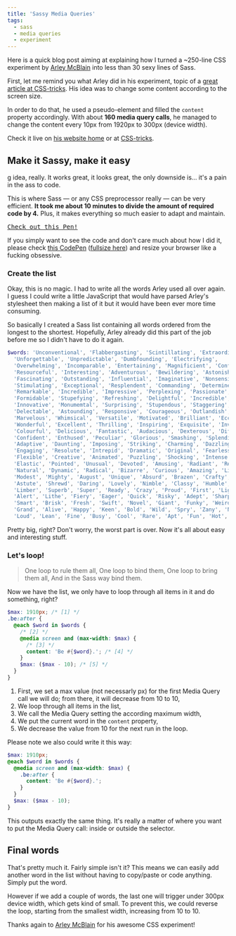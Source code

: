 ```yaml
---
title: 'Sassy Media Queries'
tags:
  - sass
  - media queries
  - experiment
---
```


Here is a quick blog post aiming at explaining how I turned a ~250-line CSS experiment by [Arley McBlain](https://arleym.com) into less than 30 sexy lines of Sass.

First, let me remind you what Arley did in his experiment, topic of a [great article at CSS-tricks](https://css-tricks.com/lark-queries/). His idea was to change some content according to the screen size.

In order to do that, he used a pseudo-element and filled the `content` property accordingly. With about **160 media query calls**, he managed to change the content every 10px from 1920px to 300px (device width).

Check it live on [his website home](https://arleym.com/) or at [CSS-tricks](https://css-tricks.com/examples/LarkQueries/).

## Make it Sassy, make it easy

g idea, really. It works great, it looks great, the only downside is… it's a pain in the ass to code.

This is where Sass &mdash; or any CSS preprocessor really &mdash; can be very efficient. **It took me about 10 minutes to divide the amount of required code by 4.** Plus, it makes everything so much easier to adapt and maintain.

<pre class="codepen" data-height="320" data-type="result" data-href="kBzra" data-user="HugoGiraudel" data-safe="true"><code></code><a href="https://codepen.io/HugoGiraudel/pen/kBzra">Check out this Pen!</a></pre>

If you simply want to see the code and don't care much about how I did it, please check [this CodePen](https://codepen.io/HugoGiraudel/pen/kBzra) ([fullsize here](https://codepen.io/HugoGiraudel/full/kBzra)) and resize your browser like a fucking obsessive.

### Create the list

Okay, this is no magic. I had to write all the words Arley used all over again. I guess I could write a little JavaScript that would have parsed Arley's stylesheet then making a list of it but it would have been ever more time consuming.

So basically I created a Sass list containing all words ordered from the longest to the shortest. Hopefully, Arley already did this part of the job before me so I didn't have to do it again.

```scss
$words: 'Unconventional', 'Flabbergasting', 'Scintillating', 'Extraordinary',
  'Unforgettable', 'Unpredictable', 'Dumbfounding', 'Electrifying',
  'Overwhelming', 'Incomparable', 'Entertaining', 'Magnificient', 'Confounding',
  'Resourceful', 'Interesting', 'Adventurous', 'Bewildering', 'Astonishing',
  'Fascinating', 'Outstanding', 'Influential', 'Imaginative', 'Nonsensical',
  'Stimulating', 'Exceptional', 'Resplendent', 'Commanding', 'Determined',
  'Remarkable', 'Incredible', 'Impressive', 'Perplexing', 'Passionate',
  'Formidable', 'Stupefying', 'Refreshing', 'Delightful', 'Incredible',
  'Innovative', 'Monumemtal', 'Surprising', 'Stupendous', 'Staggering',
  'Delectable', 'Astounding', 'Responsive', 'Courageous', 'Outlandish',
  'Marvelous', 'Whimsical', 'Versatile', 'Motivated', 'Brilliant', 'Eccentric',
  'Wonderful', 'Excellent', 'Thrilling', 'Inspiring', 'Exquisite', 'Inventive',
  'Colourful', 'Delicious', 'Fantastic', 'Audacious', 'Dexterous', 'Different',
  'Confident', 'Enthused', 'Peculiar', 'Glorious', 'Smashing', 'Splendid',
  'Adaptive', 'Daunting', 'Imposing', 'Striking', 'Charming', 'Dazzling',
  'Engaging', 'Resolute', 'Intrepid', 'Dramatic', 'Original', 'Fearless',
  'Flexible', 'Creative', 'Animated', 'Puzzling', 'Shocking', 'Intense',
  'Elastic', 'Pointed', 'Unusual', 'Devoted', 'Amusing', 'Radiant', 'Refined',
  'Natural', 'Dynamic', 'Radical', 'Bizarre', 'Curious', 'Amazing', 'Lively',
  'Modest', 'Mighty', 'August', 'Unique', 'Absurd', 'Brazen', 'Crafty',
  'Astute', 'Shrewd', 'Daring', 'Lovely', 'Nimble', 'Classy', 'Humble',
  'Limber', 'Superb', 'Super', 'Ready', 'Crazy', 'Proud', 'First', 'Light',
  'Alert', 'Lithe', 'Fiery', 'Eager', 'Quick', 'Risky', 'Adept', 'Sharp',
  'Smart', 'Brisk', 'Fresh', 'Swift', 'Novel', 'Giant', 'Funky', 'Weird',
  'Grand', 'Alive', 'Happy', 'Keen', 'Bold', 'Wild', 'Spry', 'Zany', 'Nice',
  'Loud', 'Lean', 'Fine', 'Busy', 'Cool', 'Rare', 'Apt', 'Fun', 'Hot', 'Big';
```

Pretty big, right? Don't worry, the worst part is over. Now it's all about easy and interesting stuff.

### Let's loop!

> One loop to rule them all,
> One loop to bind them,
> One loop to bring them all,
> And in the Sass way bind them.

Now we have the list, we only have to loop through all items in it and do something, right?

```scss
$max: 1910px; /* [1] */
.be:after {
  @each $word in $words {
    /* [2] */
    @media screen and (max-width: $max) {
      /* [3] */
      content: 'Be #{$word}.'; /* [4] */
    }
    $max: ($max - 10); /* [5] */
  }
}
```

1. First, we set a max value (not necessarly px) for the first Media Query call we will do; from there, it will decrease from 10 to 10,
2. We loop through all items in the list,
3. We call the Media Query setting the according maximum width,
4. We put the current word in the `content` property,
5. We decrease the value from 10 for the next run in the loop.

Please note we also could write it this way:

```scss
$max: 1910px;
@each $word in $words {
  @media screen and (max-width: $max) {
    .be:after {
      content: 'Be #{$word}.';
    }
  }
  $max: ($max - 10);
}
```

This outputs exactly the same thing. It's really a matter of where you want to put the Media Query call: inside or outside the selector.

## Final words

That's pretty much it. Fairly simple isn't it? This means we can easily add another word in the list without having to copy/paste or code anything. Simply put the word.

However if we add a couple of words, the last one will trigger under 300px device width, which gets kind of small. To prevent this, we could reverse the loop, starting from the smallest width, increasing from 10 to 10.

Thanks again to [Arley McBlain](https://twitter.com/arleym) for his awesome CSS experiment!
